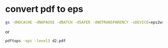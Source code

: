 # convert pdf to eps

```bash
gs -dNOCACHE -dNOPAUSE -dBATCH -dSAFER -dNOTRANSPARENCY -sDEVICE=eps2write -dLanguageLevel=2 -r300 -sOutputFile=./design5.eps -f ./design.pdf
```

or

```bash
pdftops -eps -level3 d2.pdf
```
